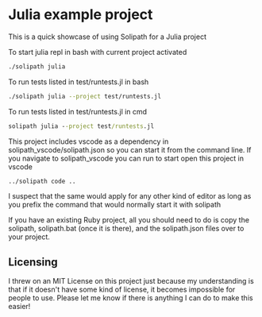 # Julia example project
This is a quick showcase of using Solipath for a Julia project

To start julia repl in bash with current project activated
```bash
./solipath julia
```

To run tests listed in test/runtests.jl in bash
```bash
./solipath julia --project test/runtests.jl
```

To run tests listed in test/runtests.jl in cmd
```cmd
solipath julia --project test/runtests.jl
```

This project includes vscode as a dependency in solipath_vscode/solipath.json so you can start it from the command line.
If you navigate to solipath_vscode you can run to start open this project in vscode
```bash
../solipath code ..
```

I suspect that the same would apply for any other kind of editor as long as you prefix the command that would normally start it with solipath

If you have an existing Ruby project, all you should need to do is copy the solipath, solipath.bat (once it is there), and the solipath.json files over to your project.


## Licensing
I threw on an MIT License on this project just because my understanding is that if it doesn't have some kind of license, it becomes impossible for people to use. Please let me know if there is anything I can do to make this easier!

